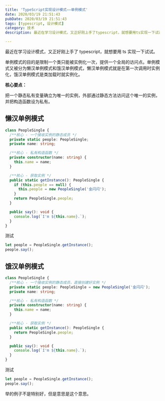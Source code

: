 ```yaml
---
title: 'TypeScript实现设计模式——单例模式'
date: 2020/03/19 21:51:43
pubDate: 2020/03/19 21:51:43
tags: [typescript, 设计模式]
category: 技术
description: 最近在学习设计模式，又正好刚上手了typescript，就想要用ts实现一下试试。

---
```


最近在学习设计模式，又正好刚上手了 typescript，就想要用 ts 实现一下试试。

单例模式的目的是限制一个类只能被实例化一次，提供一个全局的访问点。单例模式又被分为懒汉单例模式和饿汉单例模式，懒汉单例模式就是在第一次调用时实例化，饿汉单例模式是类加载时就实例化。

**核心要点：**

把一个静态私有变量确立为唯一的实例，外部通过静态方法访问这个唯一的实例，并把构造函数设为私有。

## 懒汉单例模式

```typescript
class PeopleSingle {
  /**核心 - 一个接收实例的静态成员 */
  private static people: PeopleSingle;
  private name: string;

  /**核心 - 私有构造函数 */
  private constructor(name: string) {
    this.name = name;
  }

  /**核心 - 获取实例 */
  public static getInstance(): PeopleSingle {
    if (this.people == null) {
      this.people = new PeopleSingle('金闪闪');
    }
    return PeopleSingle.people;
  }

  public say(): void {
    console.log(`I'm ${this.name}.`);
  }
}
```

测试

```typescript
let people = PeopleSingle.getInstance();
people.say();
```

## 饿汉单例模式

```typescript
class PeopleSingle {
  /**核心 - 一个接收实例的静态成员，直接创建好实例 */
  private static people: PeopleSingle = new PeopleSingle('金闪闪');
  private name: string;

  /**核心 - 私有构造函数 */
  private constructor(name: string) {
    this.name = name;
  }

  /**核心 - 获取实例 */
  public static getInstance(): PeopleSingle {
    return PeopleSingle.people;
  }

  public say(): void {
    console.log(`I'm ${this.name}.`);
  }
}
```

测试

```typescript
let people = PeopleSingle.getInstance();
people.say();
```

举的例子不是特别好，但是意思是这个意思。
